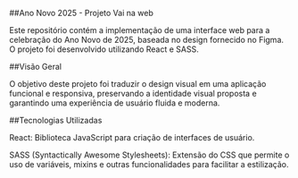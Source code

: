 ##Ano Novo 2025 - Projeto Vai na web

Este repositório contém a implementação de uma interface web para a celebração do Ano Novo de 2025, baseada no design fornecido no Figma. O projeto foi desenvolvido utilizando React e SASS.

##Visão Geral

O objetivo deste projeto foi traduzir o design visual em uma aplicação funcional e responsiva, preservando a identidade visual proposta e garantindo uma experiência de usuário fluida e moderna.

##Tecnologias Utilizadas

React: Biblioteca JavaScript para criação de interfaces de usuário.

SASS (Syntactically Awesome Stylesheets): Extensão do CSS que permite o uso de variáveis, mixins e outras funcionalidades para facilitar a estilização.
